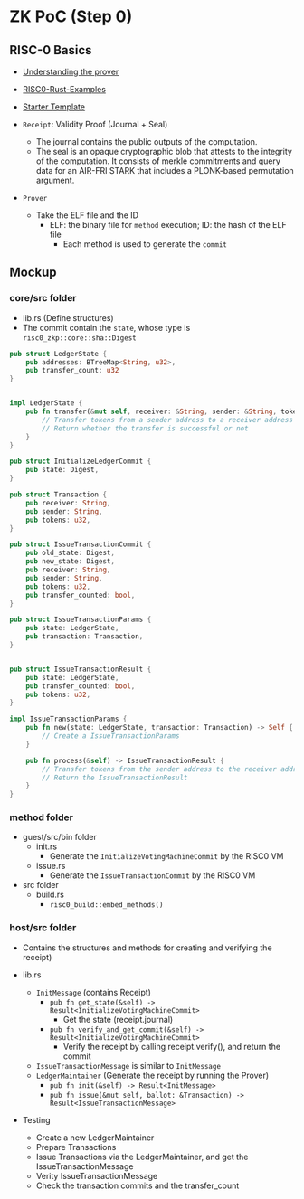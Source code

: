 # ZK PoC (Step 0)

## RISC-0 Basics

- [Understanding the prover](https://www.risczero.com/docs/examples/starter)
- [RISC0-Rust-Examples](https://github.com/risc0/risc0-rust-examples/)
- [Starter Template](https://github.com/risc0/risc0-rust-starter)
- `Receipt`: Validity Proof (Journal + Seal)
  - The journal contains the public outputs of the computation.
  - The seal is an opaque cryptographic blob that attests to the integrity of the computation. It consists of merkle commitments and query data for an AIR-FRI STARK that includes a PLONK-based permutation argument.
- `Prover`

  - Take the ELF file and the ID
    - ELF: the binary file for `method` execution; ID: the hash of the ELF file
      - Each method is used to generate the `commit`

## Mockup

### core/src folder

- lib.rs (Define structures)
- The commit contain the `state`, whose type is `risc0_zkp::core::sha::Digest`

```rust
pub struct LedgerState {
    pub addresses: BTreeMap<String, u32>,
    pub transfer_count: u32
}


impl LedgerState {
    pub fn transfer(&mut self, receiver: &String, sender: &String, tokens: u32) -> bool{
        // Transfer tokens from a sender address to a receiver address
        // Return whether the transfer is successful or not
    }
}

pub struct InitializeLedgerCommit {
    pub state: Digest,
}

pub struct Transaction {
    pub receiver: String,
    pub sender: String,
    pub tokens: u32,
}

pub struct IssueTransactionCommit {
    pub old_state: Digest,
    pub new_state: Digest,
    pub receiver: String,
    pub sender: String,
    pub tokens: u32,
    pub transfer_counted: bool,
}

pub struct IssueTransactionParams {
    pub state: LedgerState,
    pub transaction: Transaction,
}


pub struct IssueTransactionResult {
    pub state: LedgerState,
    pub transfer_counted: bool,
    pub tokens: u32,
}

impl IssueTransactionParams {
    pub fn new(state: LedgerState, transaction: Transaction) -> Self {
        // Create a IssueTransactionParams
    }

    pub fn process(&self) -> IssueTransactionResult {
        // Transfer tokens from the sender address to the receiver address
        // Return the IssueTransactionResult
    }
}
```

### method folder

- guest/src/bin folder
  - init.rs
    - Generate the `InitializeVotingMachineCommit` by the RISC0 VM
  - issue.rs
    - Generate the `IssueTransactionCommit` by the RISC0 VM
- src folder
  - build.rs
    - `risc0_build::embed_methods()`

### host/src folder

- Contains the structures and methods for creating and verifying the receipt)
- lib.rs

  - `InitMessage` (contains Receipt)
    - `pub fn get_state(&self) -> Result<InitializeVotingMachineCommit>`
      - Get the state (receipt.journal)
    - `pub fn verify_and_get_commit(&self) -> Result<InitializeVotingMachineCommit>`
      - Verify the receipt by calling receipt.verify(), and return the commit
  - `IssueTransactionMessage` is similar to `InitMessage`
  - `LedgerMaintainer` (Generate the receipt by running the Prover)
    - `pub fn init(&self) -> Result<InitMessage>`
    - `pub fn issue(&mut self, ballot: &Transaction) -> Result<IssueTransactionMessage>`

- Testing
  - Create a new LedgerMaintainer
  - Prepare Transactions
  - Issue Transactions via the LedgerMaintainer, and get the IssueTransactionMessage
  - Verity IssueTransactionMessage
  - Check the transaction commits and the transfer_count
